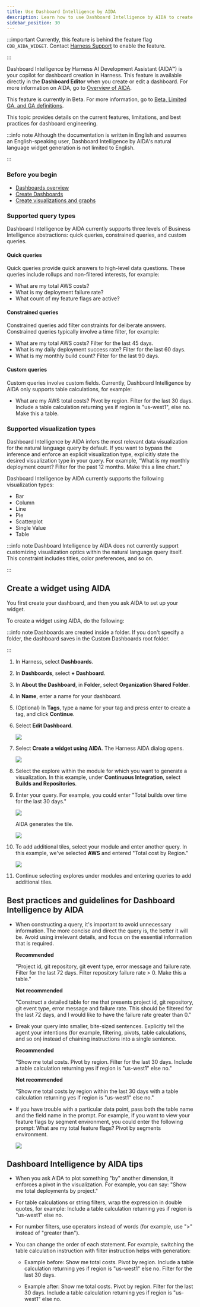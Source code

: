 ```yaml
---
title: Use Dashboard Intelligence by AIDA
description: Learn how to use Dashboard Intelligence by AIDA to create dashboards.
sidebar_position: 30
---
```


:::important
Currently, this feature is behind the feature flag `CDB_AIDA_WIDGET`. Contact [Harness Support](mailto:support@harness.io) to enable the feature.

:::

Dashboard Intelligence by Harness AI Development Assistant (AIDA™) is your copilot for dashboard creation in Harness. This feature is available directly in the **Dashboard Editor** when you create or edit a dashboard. For more information on AIDA, go to [Overview of AIDA](/docs/platform/Harness-AIDA/aida-overview).

This feature is currently in Beta. For more information, go to [Beta, Limited GA, and GA definitions](/docs/get-started/release-status/).

This topic provides details on the current features, limitations, and best practices for dashboard engineering.

:::info note
Although the documentation is written in English and assumes an English-speaking user, Dashboard Intelligence by AIDA's natural language widget generation is not limited to English.

:::

### Before you begin

- [Dashboards overview](/docs/platform/dashboards/dashboards-overview)
- [Create Dashboards](/docs/platform/dashboards/create-dashboards)
- [Create visualizations and graphs](/docs/platform/dashboards/create-visualizations-and-graphs/)

### Supported query types

Dashboard Intelligence by AIDA currently supports three levels of Business Intelligence abstractions: quick queries, constrained queries, and custom queries.

#### Quick queries

Quick queries provide quick answers to high-level data questions. These queries include rollups and non-filtered interests, for example:
   - What are my total AWS costs?
   - What is my deployment failure rate?
   - What count of my feature flags are active?

#### Constrained queries

Constrained queries add filter constraints for deliberate answers. Constrained queries typically involve a time filter, for example:
   - What are my total AWS costs? Filter for the last 45 days.
   - What is my daily deployment success rate? Filter for the last 60 days.
   - What is my monthly build count? Filter for the last 90 days.

#### Custom queries

Custom queries involve custom fields. Currently, Dashboard Intelligence by AIDA only supports table calculations, for example: 
   - What are my AWS total costs? Pivot by region. Filter for the last 30 days. Include a table calculation returning yes if region is "us-west1", else no. Make this a table.

### Supported visualization types

Dashboard Intelligence by AIDA infers the most relevant data visualization for the natural language query by default. If you want to bypass the inference and enforce an explicit visualization type, explicitly state the desired visualization type in your query. For example, “What is my monthly deployment count? Filter for the past 12 months. Make this a line chart.”

Dashboard Intelligence by AIDA currently supports the following visualization types:

- Bar
- Column
- Line
- Pie
- Scatterplot
- Single Value
- Table

:::info note
Dashboard Intelligence by AIDA does not currently support customizing visualization optics within the natural language query itself. This constraint includes titles, color preferences, and so on.

:::

## Create a widget using AIDA

You first create your dashboard, and then you ask AIDA to set up your widget.

To create a widget using AIDA, do the following:

:::info note
Dashboards are created inside a folder. If you don't specify a folder, the dashboard saves in the Custom Dashboards root folder.

:::

1. In Harness, select **Dashboards**.
2. In **Dashboards**, select **+ Dashboard**.
3. In **About the Dashboard**, in **Folder**, select **Organization Shared Folder**. 
4. In **Name**, enter a name for your dashboard.
5. (Optional) In **Tags**, type a name for your tag and press enter to create a tag, and click **Continue**.
6. Select **Edit Dashboard**.
   
   ![](./static/create-a-widget-AIDA-01.png)

7. Select **Create a widget using AIDA**. The Harness AIDA dialog opens.

   ![](./static/create-a-widget-AIDA-02.png)


8. Select the explore within the module for which you want to generate a visualization. In this example, under **Continuous Integration**, select **Builds and Repositories**.

9. Enter your query. For example, you could enter "Total builds over time for the last 30 days."


   ![](./static/create-a-widget-AIDA-03.png)

   AIDA generates the tile.

   ![](./static/create-a-widget-AIDA-04.png)

10. To add additional tiles, select your module and enter another query. In this example, we've selected **AWS** and entered "Total cost by Region."

    ![](./static/create-a-widget-AIDA-05.png)

11. Continue selecting explores under modules and entering queries to add additional tiles.

## Best practices and guidelines for Dashboard Intelligence by AIDA

- When constructing a query, it's important to avoid unnecessary information. The more concise and direct the query is, the better it will be. Avoid using irrelevant details, and focus on the essential information that is required.

   **Recommended**

   "Project id, git repository, git event type, error message and failure rate. Filter for the last 72 days. Filter repository failure rate > 0. Make this a table."

   **Not recommended**

   "Construct a detailed table for me that presents project id, git repository, git event type, error message and failure rate. This should be filtered for the last 72 days, and I would like to have the failure rate greater than 0."

- Break your query into smaller, bite-sized sentences. Explicitly tell the agent your intentions (for example, filtering, pivots, table calculations, and so on) instead of chaining instructions into a single sentence.

   **Recommended**

   "Show me total costs. Pivot by region. Filter for the last 30 days. Include a table calculation returning yes if region is "us-west1" else no."

   **Not recommended**

   "Show me total costs by region within the last 30 days with a table calculation returning yes if region is "us-west1" else no."

- If you have trouble with a particular data point, pass both the table name and the field name in the prompt. For example, if you want to view your feature flags by segment environment, you could enter the following prompt: 
What are my total feature flags? Pivot by segments environment.

   ![](./static/ff-table-example.png)

## Dashboard Intelligence by AIDA tips

- When you ask AIDA to plot something "by" another dimension, it enforces a pivot in the visualization. For example, you can say: "Show me total deployments by project."

- For table calculations or string filters, wrap the expression in double quotes, for example: Include a table calculation returning yes if region is "us-west1" else no.

- For number filters, use operators instead of words (for example, use ">" instead of "greater than").

- You can change the order of each statement. For example, switching the table calculation instruction with filter instruction helps with generation:

   - Example before: Show me total costs. Pivot by region. Include a table calculation returning yes if region is "us-west1" else no. Filter for the last 30 days.

   - Example after: Show me total costs. Pivot by region. Filter for the last 30 days. Include a table calculation returning yes if region is "us-west1" else no.
